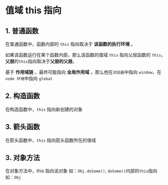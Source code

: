 # 值域 this 指向

## 1. 普通函数

在普通函数中，函数内部的 `this` 指向取决于 **该函数的执行环境** 。

如果该函数运行在某个函数内部，那么该函数的值域 `this` 指向父层函数的 `this`，**父层**的`this`指向取决于**父层的父层**。

基于 **作用域链** ，最终可能指向 **全局作用域** ，那么他在`浏览器`中指向 `window`，在 `node 环境`中指向 `global`

## 2. 构造函数

在构造函数中，`this` 指向新创建的对象

## 3. 箭头函数

在箭头函数中，`this` 指向箭头函数所在的值域

## 3. 对象方法

在对象方法中，this 指向该对象
如：`Obj.doSome()`, `doSome()`内部的`this`指向如：`Obj`
